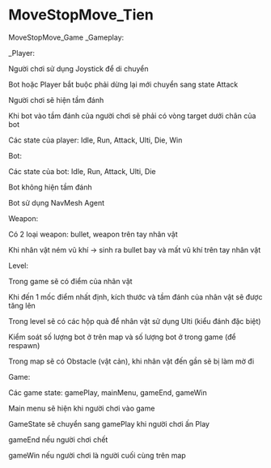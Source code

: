 # MoveStopMove_Tien

MoveStopMove_Game
_Gameplay:

_Player:

Người chơi sử dụng Joystick để di chuyển

Bot hoặc Player bắt buộc phải dừng lại mới chuyển sang state Attack

Người chơi sẽ hiện tầm đánh

Khi bot vào tầm đánh của người chơi sẽ phải có vòng target dưới chân của bot

Các state của player: Idle, Run, Attack, Ulti, Die, Win

Bot:

Các state của bot: Idle, Run, Attack, Ulti, Die

Bot không hiện tầm đánh

Bot sử dụng NavMesh Agent

Weapon:

Có 2 loại weapon: bullet, weapon trên tay nhân vật

Khi nhân vật ném vũ khí -> sinh ra bullet bay và mất vũ khí trên tay nhân vật

Level:

Trong game sẽ có điểm của nhân vật

Khi đến 1 mốc điểm nhất định, kích thước và tầm đánh của nhân vật sẽ được tăng lên

Trong level sẽ có các hộp quà để nhân vật sử dụng Ulti (kiểu đánh đặc biệt)

Kiểm soát số lượng bot ở trên map và số lượng bot ở trong game (để respawn)

Trong map sẽ có Obstacle (vật cản), khi nhân vật đến gần sẽ bị làm mờ đi

Game:

Các game state: gamePlay, mainMenu, gameEnd, gameWin

Main menu sẽ hiện khi người chơi vào game

GameState sẽ chuyển sang gamePlay khi người chơi ấn Play

gameEnd nếu người chơi chết

gameWin nếu người chơi là người cuối cùng trên map
